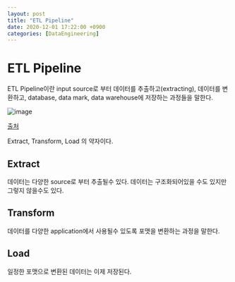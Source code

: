 ```yaml
---
layout: post
title: "ETL Pipeline"
date: 2020-12-01 17:22:00 +0900
categories: [DataEngineering]
---
```


# ETL Pipeline

ETL Pipeline이란 input source로 부터 데이터를 추출하고(extracting), 데이터를 변환하고, database, data mark, data warehouse에 저장하는 과정들을 말한다.

![image](https://databricks.com/wp-content/uploads/2019/02/etl.jpg) 

[출처](https://databricks.com/wp-content/uploads/2019/02/etl.jpg)

Extract, Transform, Load 의 약자이다.

## Extract

데이터는 다양한 source로 부터 추출될수 있다. 데이터는 구조화되어있을 수도 있지만 그렇지 않을수도 있다. 

## Transform

데이터를 다양한 application에서 사용될수 있도록 포맷을 변환하는 과정을 말한다.

## Load

일정한 포맷으로 변환된 데이터는 이제 저장된다.